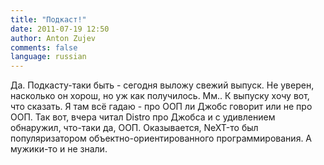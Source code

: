```yaml
---
title: "Подкаст!"
date: 2011-07-19 12:50
author: Anton Zujev
comments: false
language: russian
---
```


Да. Подкасту-таки быть - сегодня выложу свежий выпуск. Не уверен, насколько он хорош, но уж как получилось. Мм.. К выпуску хочу вот, что сказать. Я там всё гадаю - про ООП ли Джобс говорит или не про ООП. Так вот, вчера читал Distro про Джобса и с удивлением обнаружил, что-таки да, ООП. Оказывается, NeXT-то был популяризатором объектно-ориентированного программирования. А мужики-то и не знали.